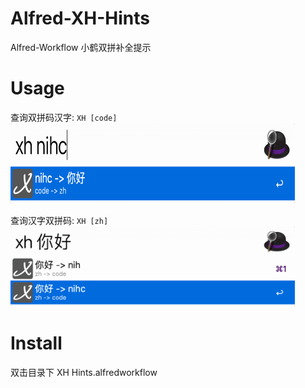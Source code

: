 # Alfred-XH-Hints
Alfred-Workflow 小鹤双拼补全提示

# Usage  
查询双拼码汉字: `XH [code]`  
<a href="#"><img src="https://github.com/aaashuai/Alfred-XH-Hints/raw/master/code2zh.png" width="455px" height="128px" alt="code2zh" /></a>
  
查询汉字双拼码: `XH [zh]`  
<a href="#"><img src="https://github.com/aaashuai/Alfred-XH-Hints/raw/master/zh2code.png" width="455px" height="128px" alt="zh2code" /></a>

# Install
双击目录下 XH Hints.alfredworkflow
